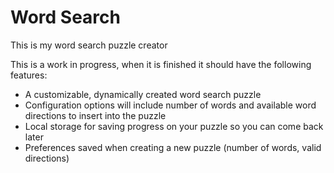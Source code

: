 # Word Search
This is my word search puzzle creator

This is a work in progress, when it is finished it should have the following features:
* A customizable, dynamically created word search puzzle
* Configuration options will include number of words and available word directions to insert into the puzzle
* Local storage for saving progress on your puzzle so you can come back later
* Preferences saved when creating a new puzzle (number of words, valid directions)

